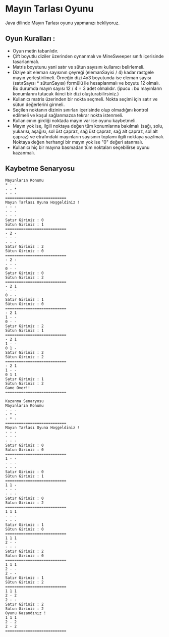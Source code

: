 # Mayın Tarlası Oyunu

Java dilinde Mayın Tarlası oyunu yapmanızı bekliyoruz.

## Oyun Kuralları :
* Oyun metin tabanlıdır.
* Çift boyutlu diziler üzerinden oynanmalı ve MineSweeper sınıfı içerisinde tasarlanmalı.
* Matris boyutunu yani satır ve sütun sayısını kullanıcı belirlemeli.
* Diziye ait eleman sayısının çeyreği (elemanSayisi / 4) kadar rastgele mayın yerleştirilmeli. Örneğin dizi 4x3 boyutunda ise eleman sayısı (satırSayısı * sütunSayısı) formülü ile hesaplanmalı ve boyutu 12 olmalı. Bu durumda mayın sayısı 12 / 4 = 3 adet olmalıdır. (ipucu : bu mayınların konumlarını tutacak ikinci bir dizi oluşturabilirsiniz.)
* Kullanıcı matris üzerinden bir nokta seçmeli. Nokta seçimi için satır ve sütun değerlerini girmeli.
* Seçilen noktanın dizinin sınırları içerisinde olup olmadığını kontrol edilmeli ve koşul sağlanmazsa tekrar nokta istenmeli.
* Kullanıcının girdiği noktada mayın var ise oyunu kaybetmeli.
* Mayın yok ise, ilgili noktaya değen tüm konumlarına bakılmalı (sağı, solu, yukarısı, aşağısı, sol üst çapraz, sağ üst çapraz, sağ alt çapraz, sol alt çapraz) ve etrafındaki mayınların sayısının toplamı ilgili noktaya yazılmalı. Noktaya değen herhangi bir mayın yok ise "0" değeri atanmalı.
* Kullanıcı hiç bir mayına basmadan tüm noktaları seçebilirse oyunu kazanmalı.

## Kaybetme Senaryosu
```
Mayınların Konumu
* - - 
- - * 
- - - 
===========================
Mayın Tarlası Oyuna Hoşgeldiniz !
- - - 
- - - 
- - - 
Satır Giriniz : 0
Sütun Giriniz : 1
===========================
- 2 - 
- - - 
- - - 
Satır Giriniz : 2
Sütun Giriniz : 0
===========================
- 2 - 
- - - 
0 - - 
Satır Giriniz : 0
Sütun Giriniz : 2
===========================
- 2 1 
- - - 
0 - - 
Satır Giriniz : 1
Sütun Giriniz : 0
===========================
- 2 1 
1 - - 
0 - - 
Satır Giriniz : 2
Sütun Giriniz : 1
===========================
- 2 1 
1 - - 
0 1 - 
Satır Giriniz : 2
Sütun Giriniz : 2
===========================
- 2 1 
1 - - 
0 1 1 
Satır Giriniz : 1
Sütun Giriniz : 2
Game Over!!
===========================
```

```
Kazanma Senaryosu
Mayınların Konumu
- - - 
- * - 
- * - 
===========================
Mayın Tarlası Oyuna Hoşgeldiniz !
- - - 
- - - 
- - - 
Satır Giriniz : 0
Sütun Giriniz : 0
===========================
1 - - 
- - - 
- - - 
Satır Giriniz : 0
Sütun Giriniz : 1
===========================
1 1 - 
- - - 
- - - 
Satır Giriniz : 0
Sütun Giriniz : 2
===========================
1 1 1 
- - - 
- - - 
Satır Giriniz : 1
Sütun Giriniz : 0
===========================
1 1 1 
2 - - 
- - - 
Satır Giriniz : 2
Sütun Giriniz : 0
===========================
1 1 1 
2 - - 
2 - - 
Satır Giriniz : 1
Sütun Giriniz : 2
===========================
1 1 1 
2 - 2 
2 - - 
Satır Giriniz : 2
Sütun Giriniz : 2
Oyunu Kazandınız !
1 1 1 
2 - 2 
2 - 2 
===========================
```

